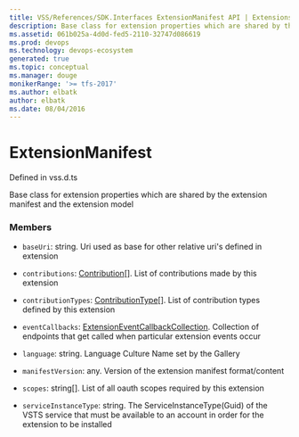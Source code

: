 ```yaml
---
title: VSS/References/SDK.Interfaces ExtensionManifest API | Extensions for Visual Studio Team Services
description: Base class for extension properties which are shared by the extension manifest and the extension model
ms.assetid: 061b025a-4d0d-fed5-2110-32747d086619
ms.prod: devops
ms.technology: devops-ecosystem
generated: true
ms.topic: conceptual
ms.manager: douge
monikerRange: '>= tfs-2017'
ms.author: elbatk
author: elbatk
ms.date: 08/04/2016
---
```


# ExtensionManifest

Defined in vss.d.ts


Base class for extension properties which are shared by the extension manifest and the extension model 

### Members

* `baseUri`: string. Uri used as base for other relative uri&#x27;s defined in extension

* `contributions`: [Contribution](../../../VSS/References/SDK_Interfaces/Contribution.md)[]. List of contributions made by this extension

* `contributionTypes`: [ContributionType](../../../VSS/References/SDK_Interfaces/ContributionType.md)[]. List of contribution types defined by this extension

* `eventCallbacks`: [ExtensionEventCallbackCollection](../../../VSS/References/SDK_Interfaces/ExtensionEventCallbackCollection.md). Collection of endpoints that get called when particular extension events occur

* `language`: string. Language Culture Name set by the Gallery

* `manifestVersion`: any. Version of the extension manifest format/content

* `scopes`: string[]. List of all oauth scopes required by this extension

* `serviceInstanceType`: string. The ServiceInstanceType(Guid) of the VSTS service that must be available to an account in order for the extension to be installed

